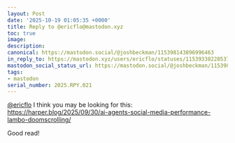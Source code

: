 ```yaml
---
layout: Post
date: '2025-10-19 01:05:35 +0000'
title: Reply to @ericflo@mastodon.xyz
toc: true
image:
description:
canonical: https://mastodon.social/@joshbeckman/115398143896996463
in_reply_to: https://mastodon.xyz/users/ericflo/statuses/115393382285373155
mastodon_social_status_url: https://mastodon.social/@joshbeckman/115398143896996463
tags:
- mastodon
serial_number: 2025.RPY.021
---
```

<p><span class="h-card" translate="no"><a href="https://mastodon.xyz/@ericflo" class="u-url mention">@<span>ericflo</span></a></span> I think you may be looking for this: <a href="https://harper.blog/2025/09/30/ai-agents-social-media-performance-lambo-doomscrolling/" target="_blank" rel="nofollow noopener" translate="no"><span class="invisible">https://</span><span class="ellipsis">harper.blog/2025/09/30/ai-agen</span><span class="invisible">ts-social-media-performance-lambo-doomscrolling/</span></a></p><p>Good read!</p>
